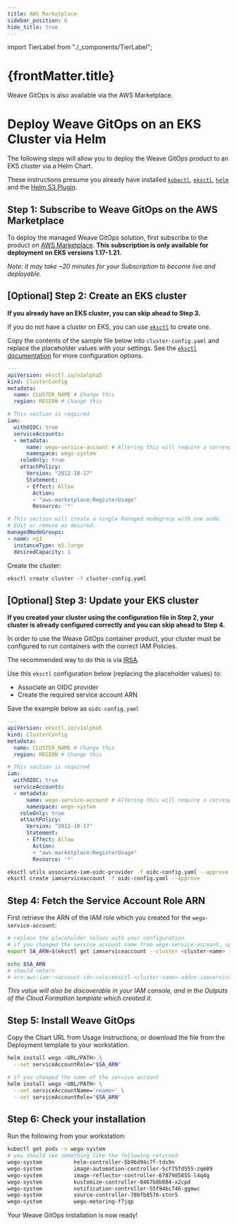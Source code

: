 ```yaml
---
title: AWS Marketplace
sidebar_position: 6
hide_title: true
---
```


import TierLabel from "./_components/TierLabel";

<h1>
  {frontMatter.title} <TierLabel tiers="Core" />
</h1>


Weave GitOps is also available via the AWS Marketplace. 

# Deploy Weave GitOps on an EKS Cluster via Helm

The following steps will allow you to deploy the Weave GitOps product to an EKS cluster via a Helm Chart.

These instructions presume you already have installed [`kubectl`](https://kubernetes.io/docs/tasks/tools/install-kubectl/),
[`eksctl`](https://github.com/weaveworks/eksctl), [`helm`](https://github.com/helm/helm) and
the [Helm S3 Plugin](https://github.com/hypnoglow/helm-s3).

## Step 1: Subscribe to Weave GitOps on the AWS Marketplace

To deploy the managed Weave GitOps solution, first subscribe to the product on [AWS Marketplace](https://aws.amazon.com/marketplace/pp/prodview-vkn2wejad2ix4).
**This subscription is only available for deployment on EKS versions 1.17-1.21.**

_Note: it may take ~20 minutes for your Subscription to become live and deployable._

## [Optional] Step 2: Create an EKS cluster

**If you already have an EKS cluster, you can skip ahead to Step 3.**

If you do not have a cluster on EKS, you can use [`eksctl`](https://github.com/weaveworks/eksctl) to create one.

Copy the contents of the sample file below into `cluster-config.yaml` and replace the placeholder values with your settings.
See the [`eksctl` documentation](https://eksctl.io/) for more configuration options.

```yaml
---
apiVersion: eksctl.io/v1alpha5
kind: ClusterConfig
metadata:
  name: CLUSTER_NAME # Change this
  region: REGION # Change this

# This section is required
iam:
  withOIDC: true
  serviceAccounts:
  - metadata:
      name: wego-service-account # Altering this will require a corresponding change in a later command
      namespace: wego-system
    roleOnly: true
    attachPolicy:
      Version: "2012-10-17"
      Statement:
      - Effect: Allow
        Action:
        - "aws-marketplace:RegisterUsage"
        Resource: '*'

# This section will create a single Managed nodegroup with one node.
# Edit or remove as desired.
managedNodeGroups:
- name: ng1
  instanceType: m5.large
  desiredCapacity: 1
```

Create the cluster:

```bash
eksctl create cluster -f cluster-config.yaml
```

## [Optional] Step 3: Update your EKS cluster

**If you created your cluster using the configuration file in Step 2, your cluster is
already configured correctly and you can skip ahead to Step 4.**

In order to use the Weave GitOps container product,
your cluster must be configured to run containers with the correct IAM Policies.

The recommended way to do this is via [IRSA](https://aws.amazon.com/blogs/opensource/introducing-fine-grained-iam-roles-service-accounts/).

Use this `eksctl` configuration below (replacing the placeholder values) to:
- Associate an OIDC provider
- Create the required service account ARN

Save the example below as `oidc-config.yaml`
```yaml
---
apiVersion: eksctl.io/v1alpha5
kind: ClusterConfig
metadata:
  name: CLUSTER_NAME # Change this
  region: REGION # Change this

# This section is required
iam:
  withOIDC: true
  serviceAccounts:
  - metadata:
      name: wego-service-account # Altering this will require a corresponding change in a later command
      namespace: wego-system
    roleOnly: true
    attachPolicy:
      Version: "2012-10-17"
      Statement:
      - Effect: Allow
        Action:
        - "aws-marketplace:RegisterUsage"
        Resource: '*'

```

```bash
eksctl utils associate-iam-oidc-provider -f oidc-config.yaml --approve
eksctl create iamserviceaccount -f oidc-config.yaml --approve
```

## Step 4: Fetch the Service Account Role ARN
First retrieve the ARN of the IAM role which you created for the `wego-service-account`:

```bash
# replace the placeholder values with your configuration
# if you changed the service account name from wego-service-account, update that in the command
export SA_ARN=$(eksctl get iamserviceaccount --cluster <cluster-name> --region <region> | awk '/wego-service-account/ {print $3}')

echo $SA_ARN
# should return
# arn:aws:iam::<account-id>:role/eksctl-<cluster-name>-addon-iamserviceaccount-xxx-Role1-1N41MLVQEWUOF
```

_This value will also be discoverable in your IAM console, and in the Outputs of the Cloud Formation
template which created it._

## Step 5: Install Weave GitOps

Copy the Chart URL from Usage Instructions, or download the file from the Deployment template to your workstation.

```bash
helm install wego <URL/PATH> \
  --set serviceAccountRole="$SA_ARN"

# if you changed the name of the service account
helm install wego <URL/PATH> \
  --set serviceAccountName='<name>' \
  --set serviceAccountRole="$SA_ARN"
```

## Step 6: Check your installation

Run the following from your workstation:

```bash
kubectl get pods -n wego-system
# you should see something like the following returned
wego-system          helm-controller-5b96d94c7f-tds9n                    1/1     Running   0          53s
wego-system          image-automation-controller-5cf75fd555-zqm89        1/1     Running   0          53s
wego-system          image-reflector-controller-6787985855-l4q4g         1/1     Running   0          53s
wego-system          kustomize-controller-8467b8b884-x2cpd               1/1     Running   0          53s
wego-system          notification-controller-55f94bc746-ggmwc            1/1     Running   0          53s
wego-system          source-controller-78bfb8576-stnr5                   1/1     Running   0          53s
wego-system          wego-metering-f7jqp                                 1/1     Running   0          53s
```

Your Weave GitOps installation is now ready!

